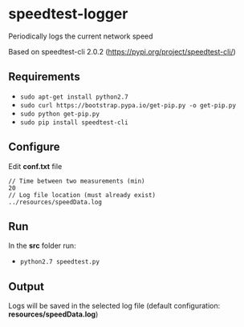 # speedtest-logger
Periodically logs the current network speed

Based on speedtest-cli 2.0.2 (https://pypi.org/project/speedtest-cli/)
## Requirements
* `sudo apt-get install python2.7`
* `sudo curl https://bootstrap.pypa.io/get-pip.py -o get-pip.py`
* `sudo python get-pip.py`
* `sudo pip install speedtest-cli`

## Configure
Edit __conf.txt__ file
```
// Time between two measurements (min)
20
// Log file location (must already exist)
../resources/speedData.log
```

## Run
In the __src__ folder run: <br>
* `python2.7 speedtest.py`

## Output
Logs will be saved in the selected log file  (default configuration: __resources/speedData.log__)
